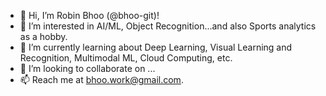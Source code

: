 - 👋 Hi, I’m Robin Bhoo (@bhoo-git)!
- 👀 I’m interested in AI/ML, Object Recognition...and also Sports analytics as a hobby.
- 🌱 I’m currently learning about Deep Learning, Visual Learning and Recognition, Multimodal ML, Cloud Computing, etc.
- 💞️ I’m looking to collaborate on ...
- 📫 Reach me at bhoo.work@gmail.com.

<!---
bhoo-git/bhoo-git is a ✨ special ✨ repository because its `README.md` (this file) appears on your GitHub profile.
You can click the Preview link to take a look at your changes.
--->
